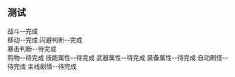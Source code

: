 ## 测试
战斗--完成  
移动--完成 
闪避判断--完成   
暴击判断--待完成  
购物--待完成
技能属性--待完成
武器属性--待完成
装备属性--待完成
自动刷怪--待完成
主线剧情--待完成